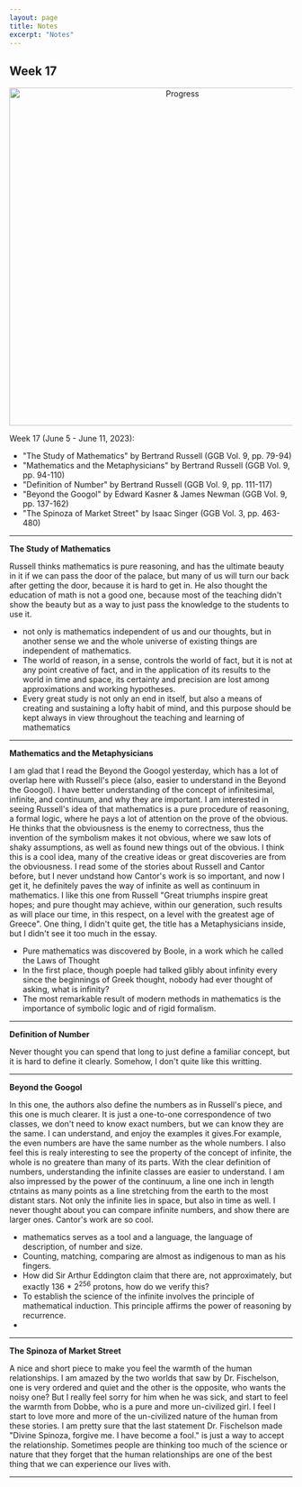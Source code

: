 ```yaml
---
layout: page
title: Notes
excerpt: "Notes"
---
```


## Week 17

<center><img src="https://github.com/qingkaikong/qingkaikong.github.io/raw/main/images/GGB_img/progress_week_17.jpg" alt="Progress" style="width: 600px;"/></center>

Week 17 (June 5 - June 11, 2023):

* "The Study of Mathematics" by Bertrand Russell (GGB  Vol. 9, pp. 79-94)   
* "Mathematics and the Metaphysicians" by Bertrand Russell (GGB  Vol. 9, pp. 94-110)    
* "Definition of Number" by Bertrand Russell (GGB  Vol. 9, pp. 111-117)   
* "Beyond the Googol" by Edward Kasner & James Newman (GGB  Vol. 9, pp. 137-162) 
* "The Spinoza of Market Street" by Isaac Singer (GGB Vol. 3, pp. 463-480)


---

**The Study of Mathematics**

Russell thinks mathematics is pure reasoning, and has the ultimate beauty in it if we can pass the door of the palace, but many of us will turn our back after getting the door, because it is hard to get in. He also thought the education of math is not a good one, because most of the teaching didn't show the beauty but as a way to just pass the knowledge to the students to use it. 

* not only is mathematics independent of us and our thoughts, but in another sense we and the whole universe of existing things are independent of mathematics. 
* The world of reason, in a sense, controls the world of fact, but it is not at any point creative of fact, and in the application of its results to the world in time and space, its certainty and precision are lost among approximations and working hypotheses. 
* Every great study is not only an end in itself, but also a means of creating and sustaining a lofty habit of mind, and this purpose should be kept always in view throughout the teaching and learning of mathematics




---

**Mathematics and the Metaphysicians**

I am glad that I read the Beyond the Googol yesterday, which has a lot of overlap here with Russell's piece (also, easier to understand in the Beyond the Googol). I have better understanding of the concept of infinitesimal, infinite, and continuum, and why they are important. I am interested in seeing Russell's idea of that mathematics is a pure procedure of reasoning, a formal logic, where he pays a lot of attention on the prove of the obvious. He thinks that the obviousness is the enemy to correctness, thus the invention of the symbolism makes it not obvious, where we saw lots of shaky assumptions, as well as found new things out of the obvious. I think this is a cool idea, many of the creative ideas or great discoveries are from the obviousness. I read some of the stories about Russell and Cantor before, but I never undstand how Cantor's work is so important, and now I get it, he definitely paves the way of infinite as well as continuum in mathematics. I like this one from Russell "Great triumphs inspire great hopes; and pure thought may achieve, within our generation, such results as will place our time, in this respect, on a level with the greatest age of Greece". One thing, I didn't quite get, the title has a Metaphysicians inside, but I didn't see it too much in the essay. 

* Pure mathematics was discovered by Boole, in a work which he called the Laws of Thought
* In the first place, though poeple had talked glibly about infinity every since the beginnings of Greek thought, nobody had ever thought of asking, what is infinity?
* The most remarkable result of modern methods in mathematics is the importance of symbolic logic and of rigid formalism. 


---

**Definition of Number**

Never thought you can spend that long to just define a familiar concept, but it is hard to define it clearly. Somehow, I don't quite like this writting.


---

**Beyond the Googol**

In this one, the authors also define the numbers as in Russell's piece, and this one is much clearer. It is just a one-to-one correspondence of two classes, we don't need to know exact numbers, but we can know they are the same. I can understand, and enjoy the examples it gives.For example, the even numbers are have the same number as the whole numbers. I also feel this is realy interesting to see the property of the concept of infinite, the whole is no greatere than many of its parts. With the clear definition of numbers, understanding the infinite classes are easier to understand. I am also impressed by the power of the continuum, a line one inch in length ctntains as many points as a line stretching from the earth to the most distant stars. Not only the infinite lies in space, but also in time as well. I never thought about you can compare infinite numbers, and show there are larger ones. Cantor's work are so cool. 

* mathematics serves as a tool and a language, the language of description, of number and size. 
* Counting, matching, comparing are almost as indigenous to man as his fingers. 
* How did Sir Arthur Eddington claim that there are, not approximately, but exactly 136 * $2^{256}$ protons, how do we verify this?
* To establish the science of the infinite involves the principle of mathematical induction. This principle affirms the power of reasoning by recurrence. 
* 


---

**The Spinoza of Market Street**

A nice and short piece to make you feel the warmth of the human relationships. I am amazed by the two worlds that saw by Dr. Fischelson, one is very ordered and quiet and the other is the opposite, who wants the noisy one? But I really feel sorry for him when he was sick, and start to feel the warmth from Dobbe, who is a pure and more un-civilized girl. I feel I start to love more and more of the un-civilized nature of the human from these stories. I am pretty sure that the last statement Dr. Fischelson made "Divine Spinoza, forgive me. I have become a fool." is just a way to accept the relationship. Sometimes people are thinking too much of the science or nature that they forget that the human relationships are one of the best thing that we can experience our lives with. 


---

